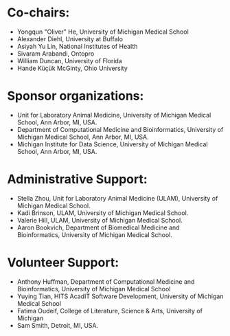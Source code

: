 # Co-chairs: 
- Yongqun "Oliver" He, University of Michigan Medical School
- Alexander Diehl, University at Buffalo
- Asiyah Yu Lin, National Institutes of Health
- Sivaram Arabandi, Ontopro
- William Duncan, University of Florida
- Hande Küçük McGinty, Ohio University

# Sponsor organizations:  
- Unit for Laboratory Animal Medicine, University of Michigan Medical School, Ann Arbor, MI, USA.
- Department of Computational Medicine and Bioinformatics, University of Michigan Medical School, Ann Arbor, MI, USA. 
- Michigan Institute for Data Science, University of Michigan Medical School, Ann Arbor, MI, USA.  

# Administrative Support:  
- Stella Zhou, Unit for Laboratory Animal Medicine (ULAM), University of Michigan Medical School.
- Kadi Brinson, ULAM, University of Michigan Medical School.
- Valerie Hill, ULAM, University of Michigan Medical School. 
- Aaron Bookvich, Department of Biomedical Medicine and Bioinformatics, University of Michigan Medical School.

# Volunteer Support:  
- Anthony Huffman, Department of Computational Medicine and Bioinformatics, University of Michigan Medical School 
- Yuying Tian, HITS AcadIT Software Development, University of Michigan Medical School
- Fatima Oudeif, College of Literature, Science & Arts, University of Michigan 
- Sam Smith, Detroit, MI, USA. 

